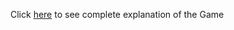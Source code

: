 
 Click [here](https://dev.to/safvan_p/number-guessing-game-49l4 ) to see complete explanation of the Game
